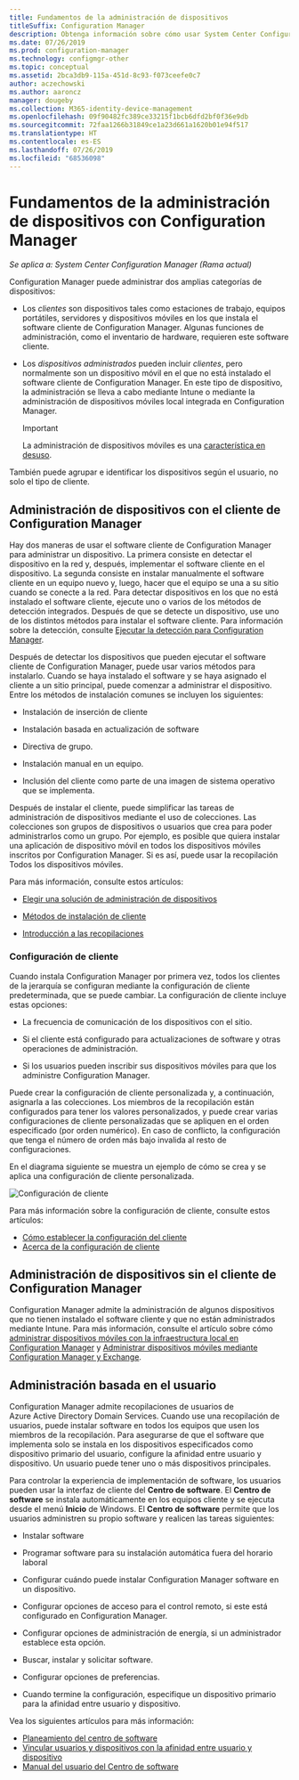 ```yaml
---
title: Fundamentos de la administración de dispositivos
titleSuffix: Configuration Manager
description: Obtenga información sobre cómo usar System Center Configuration Manager para administrar dispositivos.
ms.date: 07/26/2019
ms.prod: configuration-manager
ms.technology: configmgr-other
ms.topic: conceptual
ms.assetid: 2bca3db9-115a-451d-8c93-f073ceefe0c7
author: aczechowski
ms.author: aaroncz
manager: dougeby
ms.collection: M365-identity-device-management
ms.openlocfilehash: 09f90482fc389ce33215f1bcb6dfd2bf0f36e9db
ms.sourcegitcommit: 72faa1266b31849ce1a23d661a1620b01e94f517
ms.translationtype: HT
ms.contentlocale: es-ES
ms.lasthandoff: 07/26/2019
ms.locfileid: "68536098"
---
```

# <a name="fundamentals-of-managing-devices-with-configuration-manager"></a>Fundamentos de la administración de dispositivos con Configuration Manager

*Se aplica a: System Center Configuration Manager (Rama actual)*

Configuration Manager puede administrar dos amplias categorías de dispositivos:

- Los *clientes* son dispositivos tales como estaciones de trabajo, equipos portátiles, servidores y dispositivos móviles en los que instala el software cliente de Configuration Manager. Algunas funciones de administración, como el inventario de hardware, requieren este software cliente.  

- Los *dispositivos administrados* pueden incluir *clientes*, pero normalmente son un dispositivo móvil en el que no está instalado el software cliente de Configuration Manager. En este tipo de dispositivo, la administración se lleva a cabo mediante Intune o mediante la administración de dispositivos móviles local integrada en Configuration Manager.

    > [!Important]  
    > La administración de dispositivos móviles es una [característica en desuso](/sccm/mdm/understand/hybrid-mobile-device-management).

También puede agrupar e identificar los dispositivos según el usuario, no solo el tipo de cliente.

## <a name="managing-devices-with-the-configuration-manager-client"></a>Administración de dispositivos con el cliente de Configuration Manager

Hay dos maneras de usar el software cliente de Configuration Manager para administrar un dispositivo. La primera consiste en detectar el dispositivo en la red y, después, implementar el software cliente en el dispositivo. La segunda consiste en instalar manualmente el software cliente en un equipo nuevo y, luego, hacer que el equipo se una a su sitio cuando se conecte a la red. Para detectar dispositivos en los que no está instalado el software cliente, ejecute uno o varios de los métodos de detección integrados. Después de que se detecte un dispositivo, use uno de los distintos métodos para instalar el software cliente. Para información sobre la detección, consulte [Ejecutar la detección para Configuration Manager](/sccm/core/servers/deploy/configure/run-discovery).  

Después de detectar los dispositivos que pueden ejecutar el software cliente de Configuration Manager, puede usar varios métodos para instalarlo. Cuando se haya instalado el software y se haya asignado el cliente a un sitio principal, puede comenzar a administrar el dispositivo. Entre los métodos de instalación comunes se incluyen los siguientes:

- Instalación de inserción de cliente

- Instalación basada en actualización de software

- Directiva de grupo.

- Instalación manual en un equipo.

- Inclusión del cliente como parte de una imagen de sistema operativo que se implementa.  

Después de instalar el cliente, puede simplificar las tareas de administración de dispositivos mediante el uso de colecciones. Las colecciones son grupos de dispositivos o usuarios que crea para poder administrarlos como un grupo. Por ejemplo, es posible que quiera instalar una aplicación de dispositivo móvil en todos los dispositivos móviles inscritos por Configuration Manager. Si es así, puede usar la recopilación Todos los dispositivos móviles.  

Para más información, consulte estos artículos:  

- [Elegir una solución de administración de dispositivos](/sccm/core/plan-design/choose-a-device-management-solution)  

- [Métodos de instalación de cliente](/sccm/core/clients/deploy/plan/client-installation-methods)  

- [Introducción a las recopilaciones](/sccm/core/clients/manage/collections/introduction-to-collections)  

### <a name="client-settings"></a>Configuración de cliente

Cuando instala Configuration Manager por primera vez, todos los clientes de la jerarquía se configuran mediante la configuración de cliente predeterminada, que se puede cambiar. La configuración de cliente incluye estas opciones:

- La frecuencia de comunicación de los dispositivos con el sitio.

- Si el cliente está configurado para actualizaciones de software y otras operaciones de administración.

- Si los usuarios pueden inscribir sus dispositivos móviles para que los administre Configuration Manager.  

Puede crear la configuración de cliente personalizada y, a continuación, asignarla a las colecciones. Los miembros de la recopilación están configurados para tener los valores personalizados, y puede crear varias configuraciones de cliente personalizadas que se apliquen en el orden especificado (por orden numérico). En caso de conflicto, la configuración que tenga el número de orden más bajo invalida al resto de configuraciones.  

En el diagrama siguiente se muestra un ejemplo de cómo se crea y se aplica una configuración de cliente personalizada.  

![Configuración de cliente](media/ClientSettings.gif)  

Para más información sobre la configuración de cliente, consulte estos artículos:

- [Cómo establecer la configuración del cliente](/sccm/core/clients/deploy/configure-client-settings)
- [Acerca de la configuración de cliente](/sccm/core/clients/deploy/about-client-settings)


## <a name="managing-devices-without-the-configuration-manager-client"></a>Administración de dispositivos sin el cliente de Configuration Manager

Configuration Manager admite la administración de algunos dispositivos que no tienen instalado el software cliente y que no están administrados mediante Intune. Para más información, consulte el artículo sobre cómo [administrar dispositivos móviles con la infraestructura local en Configuration Manager](/sccm/mdm/understand/manage-mobile-devices-with-on-premises-infrastructure) y [Administrar dispositivos móviles mediante Configuration Manager y Exchange](/sccm/mdm/deploy-use/manage-mobile-devices-with-exchange-activesync).  

## <a name="user-based-management"></a>Administración basada en el usuario

Configuration Manager admite recopilaciones de usuarios de Azure Active Directory Domain Services. Cuando use una recopilación de usuarios, puede instalar software en todos los equipos que usen los miembros de la recopilación. Para asegurarse de que el software que implementa solo se instala en los dispositivos especificados como dispositivo primario del usuario, configure la afinidad entre usuario y dispositivo. Un usuario puede tener uno o más dispositivos principales.  

Para controlar la experiencia de implementación de software, los usuarios pueden usar la interfaz de cliente del **Centro de software**. El **Centro de software** se instala automáticamente en los equipos cliente y se ejecuta desde el menú **Inicio** de Windows. El **Centro de software** permite que los usuarios administren su propio software y realicen las tareas siguientes:  

- Instalar software  

- Programar software para su instalación automática fuera del horario laboral  

- Configurar cuándo puede instalar Configuration Manager software en un dispositivo.  

- Configurar opciones de acceso para el control remoto, si este está configurado en Configuration Manager.  

- Configurar opciones de administración de energía, si un administrador establece esta opción.  

- Buscar, instalar y solicitar software.

- Configurar opciones de preferencias.

- Cuando termine la configuración, especifique un dispositivo primario para la afinidad entre usuario y dispositivo.

Vea los siguientes artículos para más información:

- [Planeamiento del centro de software](/sccm/apps/plan-design/plan-for-software-center)
- [Vincular usuarios y dispositivos con la afinidad entre usuario y dispositivo](/sccm/apps/deploy-use/link-users-and-devices-with-user-device-affinity)
- [Manual del usuario del Centro de software](/sccm/core/understand/software-center)
